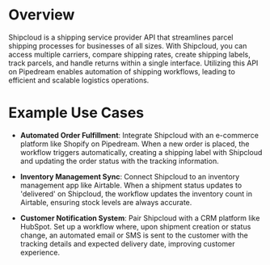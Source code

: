 # Overview

Shipcloud is a shipping service provider API that streamlines parcel shipping processes for businesses of all sizes. With Shipcloud, you can access multiple carriers, compare shipping rates, create shipping labels, track parcels, and handle returns within a single interface. Utilizing this API on Pipedream enables automation of shipping workflows, leading to efficient and scalable logistics operations.

# Example Use Cases

- **Automated Order Fulfillment**: Integrate Shipcloud with an e-commerce platform like Shopify on Pipedream. When a new order is placed, the workflow triggers automatically, creating a shipping label with Shipcloud and updating the order status with the tracking information.

- **Inventory Management Sync**: Connect Shipcloud to an inventory management app like Airtable. When a shipment status updates to 'delivered' on Shipcloud, the workflow updates the inventory count in Airtable, ensuring stock levels are always accurate.

- **Customer Notification System**: Pair Shipcloud with a CRM platform like HubSpot. Set up a workflow where, upon shipment creation or status change, an automated email or SMS is sent to the customer with the tracking details and expected delivery date, improving customer experience.
